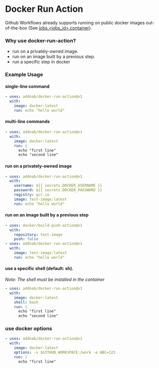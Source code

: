# Docker Run Action

Github Workflows already supports running on public docker images out-of-the-box (See [jobs.<jobs_id>.container](https://help.github.com/en/actions/reference/workflow-syntax-for-github-actions#jobsjob_idcontainer)).

### Why use docker-run-action?
- run on a privately-owned image.
- run on an image built by a previous step.
- run a specific step in docker

### Example Usage

#### single-line command
```yaml
- uses: addnab/docker-run-action@v1
  with:
    image: docker:latest
    run: echo "hello world"
```

#### multi-line commands
```yaml
- uses: addnab/docker-run-action@v1
  with:
    image: docker:latest
    run: |
      echo "first line"
      echo "second line"
```

#### run on a privately-owned image
```yaml
- uses: addnab/docker-run-action@v1
  with:
    username: ${{ secrets.DOCKER_USERNAME }}
    password: ${{ secrets.DOCKER_PASSWORD }}
    registry: gcr.io
    image: test-image:latest
    run: echo "hello world"
```

#### run on an image built by a previous step
```yaml
- uses: docker/build-push-action@v1
  with:
    repository: test-image
    push: false
- uses: addnab/docker-run-action@v1
  with:
    image: test-image:latest
    run: echo "hello world"
```


#### use a specific shell (default: sh). 
*Note: The shell must be installed in the container*
```yaml
- uses: addnab/docker-run-action@v1
  with:
    image: docker:latest
    shell: bash
    run: |
      echo "first line"
      echo "second line"
```

### use docker options
```yaml
- uses: addnab/docker-run-action@v1
  with:
    image: docker:latest
    options: -v $GITHUB_WORKSPACE:/work -e ABC=123
    run: |
      echo "first line"
```
